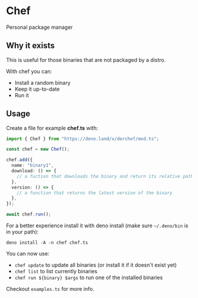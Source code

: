 # Chef

Personal package manager

## Why it exists

This is useful for those binaries that are not packaged by a distro.

With chef you can:

- Install a random binary
- Keep it up-to-date
- Run it

## Usage

Create a file for example **chef.ts** with:

```typescript
import { Chef } from "https://deno.land/x/derchef/mod.ts";

const chef = new Chef();

chef.add({
  name: "binary1",
  download: () => {
    // a fuction that downloads the binary and return its relative path
  },
  version: () => {
    // a function that returns the latest version of the binary
  },
});

await chef.run();
```

For a better experience install it with deno install (make sure `~/.deno/bin` is
in your path):

`deno install -A -n chef chef.ts`

You can now use:

- `chef update` to update all binaries (or install it if it doesn't
  exist yet)
- `chef list` to list currently binaries
- `chef run ${binary} $args` to run one of the installed binaries

Checkout `examples.ts` for more info.
